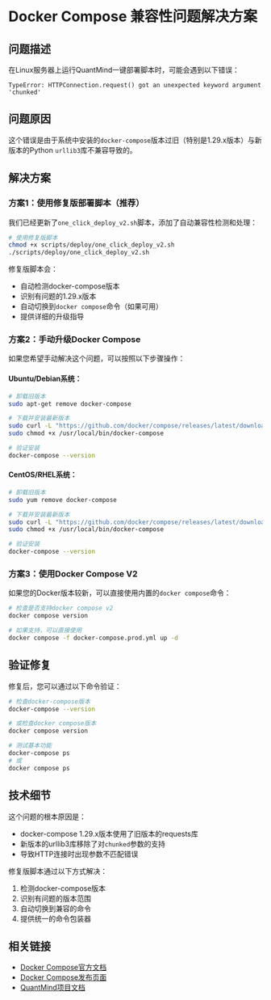 # Docker Compose 兼容性问题解决方案

## 问题描述

在Linux服务器上运行QuantMind一键部署脚本时，可能会遇到以下错误：

```
TypeError: HTTPConnection.request() got an unexpected keyword argument 'chunked'
```

## 问题原因

这个错误是由于系统中安装的`docker-compose`版本过旧（特别是1.29.x版本）与新版本的Python `urllib3`库不兼容导致的。

## 解决方案

### 方案1：使用修复版部署脚本（推荐）

我们已经更新了`one_click_deploy_v2.sh`脚本，添加了自动兼容性检测和处理：

```bash
# 使用修复版脚本
chmod +x scripts/deploy/one_click_deploy_v2.sh
./scripts/deploy/one_click_deploy_v2.sh
```

修复版脚本会：
- 自动检测docker-compose版本
- 识别有问题的1.29.x版本
- 自动切换到`docker compose`命令（如果可用）
- 提供详细的升级指导

### 方案2：手动升级Docker Compose

如果您希望手动解决这个问题，可以按照以下步骤操作：

#### Ubuntu/Debian系统：

```bash
# 卸载旧版本
sudo apt-get remove docker-compose

# 下载并安装最新版本
sudo curl -L "https://github.com/docker/compose/releases/latest/download/docker-compose-$(uname -s)-$(uname -m)" -o /usr/local/bin/docker-compose
sudo chmod +x /usr/local/bin/docker-compose

# 验证安装
docker-compose --version
```

#### CentOS/RHEL系统：

```bash
# 卸载旧版本
sudo yum remove docker-compose

# 下载并安装最新版本
sudo curl -L "https://github.com/docker/compose/releases/latest/download/docker-compose-$(uname -s)-$(uname -m)" -o /usr/local/bin/docker-compose
sudo chmod +x /usr/local/bin/docker-compose

# 验证安装
docker-compose --version
```

### 方案3：使用Docker Compose V2

如果您的Docker版本较新，可以直接使用内置的`docker compose`命令：

```bash
# 检查是否支持docker compose v2
docker compose version

# 如果支持，可以直接使用
docker compose -f docker-compose.prod.yml up -d
```

## 验证修复

修复后，您可以通过以下命令验证：

```bash
# 检查docker-compose版本
docker-compose --version

# 或检查docker compose版本
docker compose version

# 测试基本功能
docker-compose ps
# 或
docker compose ps
```

## 技术细节

这个问题的根本原因是：
- docker-compose 1.29.x版本使用了旧版本的requests库
- 新版本的urllib3库移除了对`chunked`参数的支持
- 导致HTTP连接时出现参数不匹配错误

修复版脚本通过以下方式解决：
1. 检测docker-compose版本
2. 识别有问题的版本范围
3. 自动切换到兼容的命令
4. 提供统一的命令包装器

## 相关链接

- [Docker Compose官方文档](https://docs.docker.com/compose/)
- [Docker Compose发布页面](https://github.com/docker/compose/releases)
- [QuantMind项目文档](./README.md)